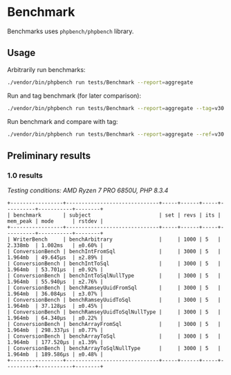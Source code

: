 # Benchmark

Benchmarks uses `phpbench/phpbench` library.

## Usage

Arbitrarily run benchmarks:

```sh
./vendor/bin/phpbench run tests/Benchmark --report=aggregate
```

Run and tag benchmark (for later comparison):

```sh
./vendor/bin/phpbench run tests/Benchmark --report=aggregate --tag=v30
```

Run benchmark and compare with tag:

```sh
./vendor/bin/phpbench run tests/Benchmark --report=aggregate --ref=v30
```

## Preliminary results

### 1.0 results

_Testing conditions: AMD Ryzen 7 PRO 6850U, PHP 8.3.4_

```
+-----------------+------------------------------+-----+------+-----+----------+-----------+--------+
| benchmark       | subject                      | set | revs | its | mem_peak | mode      | rstdev |
+-----------------+------------------------------+-----+------+-----+----------+-----------+--------+
| WriterBench     | benchArbitrary               |     | 1000 | 5   | 2.338mb  | 1.002ms   | ±0.60% |
| ConversionBench | benchIntFromSql              |     | 3000 | 5   | 1.964mb  | 49.645μs  | ±2.89% |
| ConversionBench | benchIntToSql                |     | 3000 | 5   | 1.964mb  | 53.701μs  | ±0.92% |
| ConversionBench | benchIntToSqlNullType        |     | 3000 | 5   | 1.964mb  | 55.940μs  | ±2.76% |
| ConversionBench | benchRamseyUuidFromSql       |     | 3000 | 5   | 1.964mb  | 36.084μs  | ±3.07% |
| ConversionBench | benchRamseyUuidToSql         |     | 3000 | 5   | 1.964mb  | 37.128μs  | ±0.45% |
| ConversionBench | benchRamseyUuidToSqlNullType |     | 3000 | 5   | 1.964mb  | 64.340μs  | ±0.22% |
| ConversionBench | benchArrayFromSql            |     | 3000 | 5   | 1.964mb  | 298.337μs | ±0.77% |
| ConversionBench | benchArrayToSql              |     | 3000 | 5   | 1.964mb  | 177.520μs | ±1.39% |
| ConversionBench | benchArrayToSqlNullType      |     | 3000 | 5   | 1.964mb  | 189.586μs | ±0.48% |
+-----------------+------------------------------+-----+------+-----+----------+-----------+--------+
```
